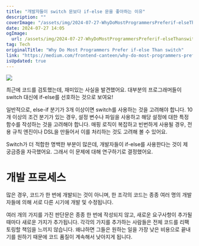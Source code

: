 ```yaml
---
title: "개발자들이 switch 문보다 if-else 문을 좋아하는 이유"
description: ""
coverImage: "/assets/img/2024-07-27-WhyDoMostProgrammersPreferif-elseThanswitch_0.png"
date: 2024-07-27 14:05
ogImage: 
  url: /assets/img/2024-07-27-WhyDoMostProgrammersPreferif-elseThanswitch_0.png
tag: Tech
originalTitle: "Why Do Most Programmers Prefer if-else Than switch"
link: "https://medium.com/frontend-canteen/why-do-most-programmers-prefer-if-else-than-switch-718f397af4ec"
isUpdated: true
---
```






<img src="/assets/img/2024-07-27-WhyDoMostProgrammersPreferif-elseThanswitch_0.png" />

최근에 코드를 검토했는데, 재미있는 사실을 발견했어요. 대부분의 프로그래머들이 switch 대신에 if-else를 선호하는 것으로 보여요!

일반적으로, else-if 분기가 3개 이상이면 switch를 사용하는 것을 고려해야 합니다. 10개 이상의 조건 분기가 있는 경우, 설정 변수나 파일을 사용하고 해당 설정에 대한 특정 함수를 작성하는 것을 고려해야 합니다. 매핑 로직이 복잡하고 빈번하게 사용될 경우, 전용 규칙 엔진이나 DSL을 만들어서 이를 처리하는 것도 고려해 볼 수 있어요.

Switch가 더 적합한 명백한 부분이 많은데, 개발자들이 if-else를 사용한다는 것이 제 궁금증을 자극했어요. 그래서 이 문제에 대해 연구하기로 결정했어요.

<div class="content-ad"></div>

# 개발 프로세스

많은 경우, 코드가 한 번에 개발되는 것이 아니며, 한 조각의 코드는 종종 여러 명의 개발자들에 의해 서로 다른 시기에 개발 및 수정됩니다.

여러 개의 가지를 가진 판단문은 종종 한 번에 작성되지 않고, 새로운 요구사항이 추가될 때마다 새로운 가지가 추가됩니다. 각각의 가지를 추가하는 사람들은 전체 코드를 리팩토링할 책임을 느끼지 않습니다. 왜냐하면 그들은 원하는 일을 가장 낮은 비용으로 끝내기를 원하기 때문에 코드 품질이 계속해서 낮아지게 됩니다.